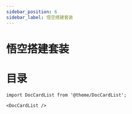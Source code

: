```yaml
---
sidebar_position: 6
sidebar_label: 悟空搭建套装
---
```


# 悟空搭建套装

# 目录

<cardbox>
  <card
    href="./wonder-building-kit-case-01.md/"
    title="三轮小摩托"
    description=""
    img={'https://wiki-media-ef.oss-cn-hongkong.aliyuncs.com/docs/microbit/building-blocks/wonder-building-kit/images/case-01-01.png'}
  />

```mdx-code-block
import DocCardList from '@theme/DocCardList';

<DocCardList />
```
